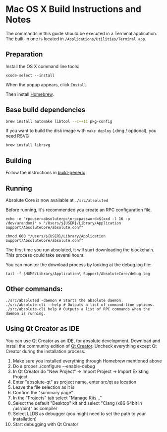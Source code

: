 Mac OS X Build Instructions and Notes
====================================
The commands in this guide should be executed in a Terminal application.
The built-in one is located in `/Applications/Utilities/Terminal.app`.

Preparation
-----------
Install the OS X command line tools:

`xcode-select --install`

When the popup appears, click `Install`.

Then install [Homebrew](https://brew.sh).

Base build dependencies
-----------------------

```bash
brew install automake libtool --c++11 pkg-config
```

If you want to build the disk image with `make deploy` (.dmg / optional), you need RSVG
```bash
brew install librsvg
```

Building
--------

Follow the instructions in [build-generic](build-generic.md)

Running
-------

Absolute Core is now available at `./src/absoluted`

Before running, it's recommended you create an RPC configuration file.

    echo -e "rpcuser=absoluterpc\nrpcpassword=$(xxd -l 16 -p /dev/urandom)" > "/Users/${USER}/Library/Application Support/AbsoluteCore/absolute.conf"

    chmod 600 "/Users/${USER}/Library/Application Support/AbsoluteCore/absolute.conf"

The first time you run absoluted, it will start downloading the blockchain. This process could take several hours.

You can monitor the download process by looking at the debug.log file:

    tail -f $HOME/Library/Application\ Support/AbsoluteCore/debug.log

Other commands:
-------

    ./src/absoluted -daemon # Starts the absolute daemon.
    ./src/absolute-cli --help # Outputs a list of command-line options.
    ./src/absolute-cli help # Outputs a list of RPC commands when the daemon is running.

Using Qt Creator as IDE
------------------------
You can use Qt Creator as an IDE, for absolute development.
Download and install the community edition of [Qt Creator](https://www.qt.io/download/).
Uncheck everything except Qt Creator during the installation process.

1. Make sure you installed everything through Homebrew mentioned above
2. Do a proper ./configure --enable-debug
3. In Qt Creator do "New Project" -> Import Project -> Import Existing Project
4. Enter "absolute-qt" as project name, enter src/qt as location
5. Leave the file selection as it is
6. Confirm the "summary page"
7. In the "Projects" tab select "Manage Kits..."
8. Select the default "Desktop" kit and select "Clang (x86 64bit in /usr/bin)" as compiler
9. Select LLDB as debugger (you might need to set the path to your installation)
10. Start debugging with Qt Creator
